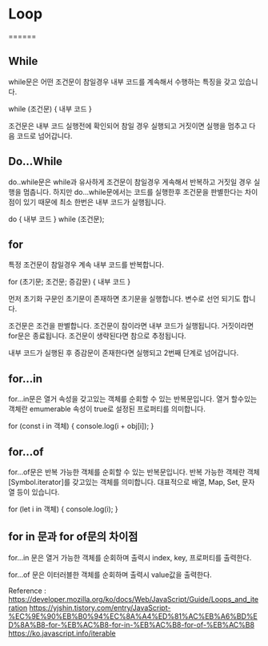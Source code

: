 # Loop
======

## While

while문은 어떤 조건문이 참일경우 내부 코드를 계속해서 수행하는
특징을 갖고 있습니다.

while (조건문)
{
  내부 코드
}

조건문은 내부 코드 실행전에 확인되어 참일 경우 실행되고 거짓이면
실행을 멈추고 다음 코드로 넘어갑니다.


## Do...While

do..while문은 while과 유사하게 조건문이 참일경우 게속해서
반복하고 거짓일 경우 실행을 멈춥니다. 하지만 do...while문에서는
코드를 실행한후 조건문을 판별한다는 차이점이 있기 때문에
최소 한번은 내부 코드가 실행됩니다.

do
{
  내부 코드
}
while (조건문);


## for

특정 조건문이 참일경우 계속 내부 코드를 반복합니다.

for (초기문; 조건문; 증감문) {
  내부 코드
}

먼저 초기화 구문인 초기문이 존재하면 초기문을 실행합니다.
변수로 선언 되기도 합니다.

조건문은 조건을 판별합니다. 조건문이 참이라면 내부 코드가
실행됩니다. 거짓이라면 for문은 종료됩니다. 조건문이 생략된다면
참으로 추정됩니다.

내부 코드가 실행된 후 증감문이 존재한다면 실행되고
2번째 단계로 넘어갑니다.


## for...in

for...in문은 열거 속성을 갖고있는 객체를 순회할 수 있는
반복문입니다. 열거 할수있는 객체란 emumerable 속성이
true로 설정된 프로퍼티를 의미합니다.

for (const i in 객체) {
  console.log(i + obj[i]);
}


## for...of

for...of문은 반복 가능한 객체를 순회할 수 있는 반복문입니다.
반복 가능한 객체란 객체[Symbol.iterator]를 갖고있는 객체를 의미합니다.
대표적으로 배열, Map, Set, 문자열 등이 있습니다.

for (let i in 객체) {
  console.log(i);
}


## for in 문과 for of문의 차이점

for...in 문은 열거 가능한 객체를 순회하며
출력시 index, key, 프로퍼티를 출력한다.

for...of 문은 이터러블한 객체를 순회하며
출력시 value값을 출력한다.


Reference :
https://developer.mozilla.org/ko/docs/Web/JavaScript/Guide/Loops_and_iteration
https://yjshin.tistory.com/entry/JavaScript-%EC%9E%90%EB%B0%94%EC%8A%A4%ED%81%AC%EB%A6%BD%ED%8A%B8-for-%EB%AC%B8-for-in-%EB%AC%B8-for-of-%EB%AC%B8
https://ko.javascript.info/iterable